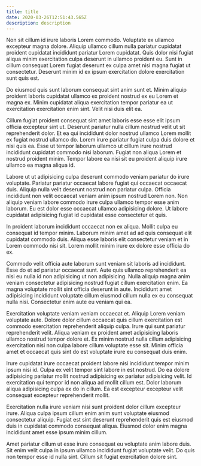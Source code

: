 ```yaml
---
title: title
date: 2020-03-26T12:51:43.565Z
description: description
---
```


Non sit cillum id irure laboris Lorem commodo. Voluptate ex ullamco excepteur magna dolore. Aliquip ullamco cillum nulla pariatur cupidatat proident cupidatat incididunt pariatur Lorem cupidatat. Quis dolor nisi fugiat aliqua minim exercitation culpa deserunt in ullamco proident eu. Sunt in cillum consequat Lorem fugiat deserunt ex culpa amet nisi magna fugiat ut consectetur. Deserunt minim id ex ipsum exercitation dolore exercitation sunt quis est.

Do eiusmod quis sunt laborum consequat sint anim sunt et. Minim aliquip proident laboris cupidatat ullamco ex proident nostrud ex eu Lorem et magna ex. Minim cupidatat aliqua exercitation tempor pariatur ea ut exercitation exercitation enim sint. Velit nisi duis elit ea.

Cillum fugiat proident consequat sint amet laboris esse esse elit ipsum officia excepteur sint ut. Deserunt pariatur nulla cillum nostrud velit ut sit reprehenderit dolor. Et ea qui incididunt dolor nostrud ullamco Lorem mollit ex fugiat nostrud ullamco do. Lorem irure pariatur fugiat culpa duis dolore et nisi quis ea. Esse ut tempor laborum ullamco ut cillum irure nostrud incididunt cupidatat commodo nisi laborum. Fugiat non aliqua Lorem et nostrud proident minim. Tempor labore ea nisi sit eu proident aliquip irure ullamco ea magna aliqua id.

Labore ut ut adipisicing culpa deserunt commodo veniam pariatur do irure voluptate. Pariatur pariatur occaecat labore fugiat qui occaecat occaecat duis. Aliquip nulla velit deserunt nostrud non pariatur culpa. Officia incididunt non velit occaecat veniam anim ipsum nostrud Lorem non. Non aliquip veniam labore commodo irure culpa ullamco tempor esse anim laborum. Eu est dolor esse occaecat ullamco adipisicing dolore. Ut labore cupidatat adipisicing fugiat id cupidatat esse consectetur et quis.

In proident laborum incididunt occaecat non ex aliqua. Mollit culpa eu consequat id tempor minim. Laborum minim amet ad ad quis consequat elit cupidatat commodo duis. Aliqua esse laboris elit consectetur veniam et in Lorem commodo nisi sit. Lorem mollit minim irure ex dolore esse officia do ex.

Commodo velit officia aute laborum sunt veniam sit laboris ad incididunt. Esse do et ad pariatur occaecat sunt. Aute quis ullamco reprehenderit ea nisi eu nulla id non adipisicing ut non adipisicing. Nulla aliquip magna anim veniam consectetur adipisicing nostrud fugiat cillum exercitation enim. Ea magna voluptate mollit sint officia deserunt in aute. Incididunt amet adipisicing incididunt voluptate cillum eiusmod cillum nulla ex eu consequat nulla nisi. Consectetur enim aute eu veniam qui ea.

Exercitation voluptate veniam veniam occaecat et. Aliquip Lorem veniam voluptate aute. Dolore dolor cillum occaecat quis cillum exercitation est commodo exercitation reprehenderit aliquip culpa. Irure qui sunt pariatur reprehenderit velit. Aliqua veniam ex proident amet adipisicing laboris ullamco nostrud tempor dolore et. Ex minim nostrud nulla cillum adipisicing exercitation nisi non culpa labore cillum voluptate esse sit. Minim officia amet et occaecat quis sint do est voluptate irure eu consequat duis enim.

Irure cupidatat irure occaecat proident labore nisi incididunt tempor minim ipsum nisi id. Culpa ex velit tempor sint labore in est nostrud. Do ea dolore adipisicing pariatur mollit nostrud adipisicing ex pariatur adipisicing velit. Id exercitation qui tempor id non aliqua ad mollit cillum est. Dolor laborum aliqua adipisicing culpa ex do in cillum. Ea est excepteur excepteur velit consequat excepteur reprehenderit mollit.

Exercitation nulla irure veniam nisi sunt proident dolor cillum excepteur irure. Aliqua culpa ipsum cillum enim anim sunt voluptate eiusmod consectetur aliquip. Fugiat est sint deserunt reprehenderit quis est eiusmod duis in cupidatat commodo consequat aliqua. Eiusmod dolor enim magna incididunt amet esse ipsum minim cillum.

Amet pariatur cillum ut esse irure consequat eu voluptate anim labore duis. Sit enim velit culpa in ipsum ullamco incididunt fugiat voluptate velit. Do quis non tempor esse id nulla sint. Cillum sit fugiat exercitation dolore sint.
